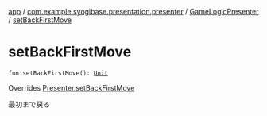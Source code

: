 [app](../../index.md) / [com.example.syogibase.presentation.presenter](../index.md) / [GameLogicPresenter](index.md) / [setBackFirstMove](./set-back-first-move.md)

# setBackFirstMove

`fun setBackFirstMove(): `[`Unit`](https://kotlinlang.org/api/latest/jvm/stdlib/kotlin/-unit/index.html)

Overrides [Presenter.setBackFirstMove](../../com.example.syogibase.presentation.contact/-game-view-contact/-presenter/set-back-first-move.md)

最初まで戻る

